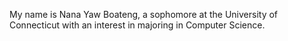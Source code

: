 My name is Nana Yaw Boateng, a sophomore at the University of Connecticut with an interest in majoring in Computer Science.

<!---
nyk20007/nyk20007 is a ✨ special ✨ repository because its `README.md` (this file) appears on your GitHub profile.
You can click the Preview link to take a look at your changes.
--->
